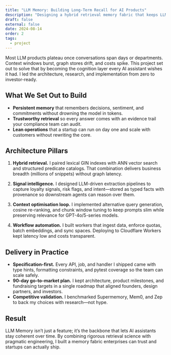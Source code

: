 ```yaml
---
title: "LLM Memory: Building Long-Term Recall for AI Products"
description: "Designing a hybrid retrieval memory fabric that keeps LLM assistants accurate, explainable, and affordable for enterprise workloads."
draft: false
external: false
date: 2024-08-14
order: 2
tags:
  - project
---
```


Most LLM products plateau once conversations span days or departments. Context windows burst, graph stores drift, and costs spike. This project set out to solve that by becoming the cognition layer every AI assistant wishes it had. I led the architecture, research, and implementation from zero to investor-ready.

## What We Set Out to Build

- **Persistent memory** that remembers decisions, sentiment, and commitments without drowning the model in tokens.
- **Trustworthy retrieval** so every answer comes with an evidence trail your compliance team can audit.
- **Lean operations** that a startup can run on day one and scale with customers without rewriting the core.

## Architecture Pillars

1. **Hybrid retrieval.** I paired lexical GIN indexes with ANN vector search and structured predicate catalogs. That combination delivers business breadth (millions of snippets) without graph latency.

2. **Signal intelligence.** I designed LLM-driven extraction pipelines to capture loyalty signals, risk flags, and intent—stored as typed facts with provenance so downstream agents can reason over them.

3. **Context optimisation loop.** I implemented alternative query generation, cosine re-ranking, and chunk window tuning to keep prompts slim while preserving relevance for GPT-4o/5-series models.

4. **Workflow automation.** I built workers that ingest data, enforce quotas, batch embeddings, and sync spaces. Deploying to Cloudflare Workers kept latency low and costs transparent.

## Delivery in Practice

- **Specification-first.** Every API, job, and handler I shipped came with type hints, formatting constraints, and pytest coverage so the team can scale safely.
- **90-day go-to-market plan.** I kept architecture, product milestones, and fundraising targets in a single roadmap that aligned founders, design partners, and investors.
- **Competitive validation.** I benchmarked Supermemory, Mem0, and Zep to back my choices with research—not hype.

## Result

LLM Memory isn’t just a feature; it’s the backbone that lets AI assistants stay coherent over time. By combining rigorous retrieval science with pragmatic engineering, I built a memory fabric enterprises can trust and startups can actually ship.

